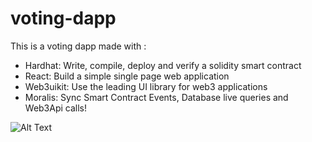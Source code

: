 # voting-dapp
This is a voting dapp made with :
- Hardhat: Write, compile, deploy and verify a solidity smart contract
- React: Build a simple single page web application
- Web3uikit: Use the leading UI library for web3 applications
- Moralis: Sync Smart Contract Events, Database live queries and Web3Api calls!


![Alt Text](https://user-images.githubusercontent.com/77109037/178119911-abbac8a5-7dfb-49c6-8239-f62cd04418fc.gif)

